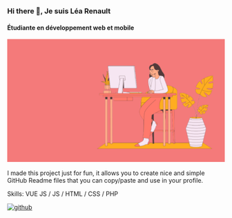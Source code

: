 ### Hi there 👋, Je suis Léa Renault
#### Étudiante en développement web et mobile 
![Étudiante en développement web et mobile ](https://github.com/Learenault/Learenault/blob/main/Bienvenue.png)

I made this project just for fun, it allows you to create nice and simple GitHub Readme files that you can copy/paste and use in your profile.

Skills: VUE JS / JS / HTML / CSS / PHP 




[<img src='https://cdn.jsdelivr.net/npm/simple-icons@3.0.1/icons/github.svg' alt='github' height='40'>](https://github.com/Learenault)  

